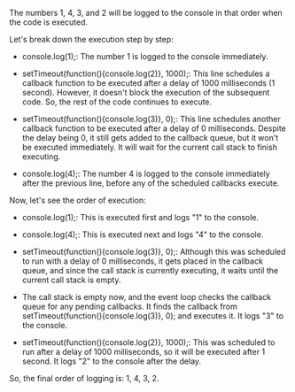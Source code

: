 The numbers 1, 4, 3, and 2 will be logged to the console in that order when the code is executed.

Let's break down the execution step by step:

- console.log(1);: The number 1 is logged to the console immediately.

- setTimeout(function(){console.log(2)}, 1000);: This line schedules a callback function to be executed after a delay of 1000 milliseconds (1 second). However, it doesn't block the execution of the subsequent code. So, the rest of the code continues to execute.

- setTimeout(function(){console.log(3)}, 0);: This line schedules another callback function to be executed after a delay of 0 milliseconds. Despite the delay being 0, it still gets added to the callback queue, but it won't be executed immediately. It will wait for the current call stack to finish executing.

- console.log(4);: The number 4 is logged to the console immediately after the previous line, before any of the scheduled callbacks execute.

Now, let's see the order of execution:

- console.log(1);: This is executed first and logs "1" to the console.

- console.log(4);: This is executed next and logs "4" to the console.

- setTimeout(function(){console.log(3)}, 0);: Although this was scheduled to run with a delay of 0 milliseconds, it gets placed in the callback queue, and since the call stack is currently executing, it waits until the current call stack is empty.

- The call stack is empty now, and the event loop checks the callback queue for any pending callbacks. It finds the callback from setTimeout(function(){console.log(3)}, 0); and executes it. It logs "3" to the console.

- setTimeout(function(){console.log(2)}, 1000);: This was scheduled to run after a delay of 1000 milliseconds, so it will be executed after 1 second. It logs "2" to the console after the delay.

So, the final order of logging is: 1, 4, 3, 2.
